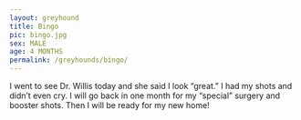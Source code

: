 ```yaml
---
layout: greyhound
title: Bingo
pic: bingo.jpg
sex: MALE
age: 4 MONTHS
permalink: /greyhounds/bingo/
---
```



I went to see Dr. Willis today and she said I look “great.” I had my shots and didn’t even cry.  I will go back in one
month for my “special” surgery and booster shots. Then I will be ready for my new home!
